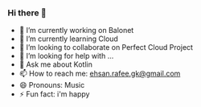 ### Hi there 👋

- 🔭 I’m currently working on Balonet
- 🌱 I’m currently learning Cloud
- 👯 I’m looking to collaborate on Perfect Cloud Project
- 🤔 I’m looking for help with ...
- 💬 Ask me about Kotlin
- 📫 How to reach me: ehsan.rafee.gk@gmail.com
- 😄 Pronouns: Music
- ⚡ Fun fact: i'm happy
